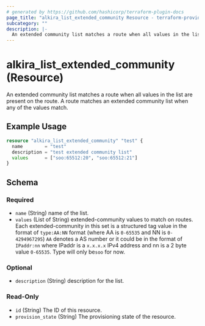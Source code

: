 ```yaml
---
# generated by https://github.com/hashicorp/terraform-plugin-docs
page_title: "alkira_list_extended_community Resource - terraform-provider-alkira"
subcategory: ""
description: |-
  An extended community list matches a route when all values in the list are present on the route. A route matches an extended community list when any of the values match.
---
```


# alkira_list_extended_community (Resource)

An extended community list matches a route when all values in the list are present on the route. A route matches an extended community list when any of the values match.

## Example Usage

```terraform
resource "alkira_list_extended_community" "test" {
  name        = "test"
  description = "test extended community list"
  values      = ["soo:65512:20", "soo:65512:21"]
}
```

<!-- schema generated by tfplugindocs -->
## Schema

### Required

- `name` (String) name of the list.
- `values` (List of String) extended-community values to match on routes. Each extended-community in this set is a structured tag value in the format of `type:AA:NN` format (where AA is `0-65535` and NN is `0-4294967295`) `AA` denotes a AS number or it could be in the format of `IPaddr:nn` where IPaddr is a `x.x.x.x` IPv4 address and nn is a 2 byte value `0-65535`. Type will only be`soo` for now.

### Optional

- `description` (String) description for the list.

### Read-Only

- `id` (String) The ID of this resource.
- `provision_state` (String) The provisioning state of the resource.



